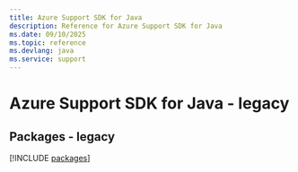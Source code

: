 ```yaml
---
title: Azure Support SDK for Java
description: Reference for Azure Support SDK for Java
ms.date: 09/10/2025
ms.topic: reference
ms.devlang: java
ms.service: support
---
```

# Azure Support SDK for Java - legacy
## Packages - legacy
[!INCLUDE [packages](support-index.md)]